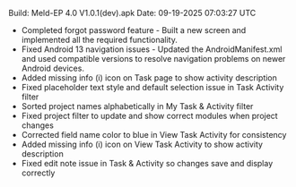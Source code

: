 Build: Meld-EP 4.0 V1.0.1(dev).apk
Date: 09-19-2025 07:03:27 UTC

- Completed forgot password feature - Built a new screen and implemented all the required functionality.
- Fixed Android 13 navigation issues - Updated the AndroidManifest.xml and used compatible versions to resolve navigation problems on newer Android devices.
- Added missing info (i) icon on Task page to show activity description
- Fixed placeholder text style and default selection issue in Task Activity filter 
- Sorted project names alphabetically in My Task & Activity filter
- Fixed project filter to update and show correct modules when project changes
- Corrected field name color to blue in View Task Activity for consistency
- Added missing info (i) icon on View Task Activity to show activity description
- Fixed edit note issue in Task & Activity so changes save and display correctly
